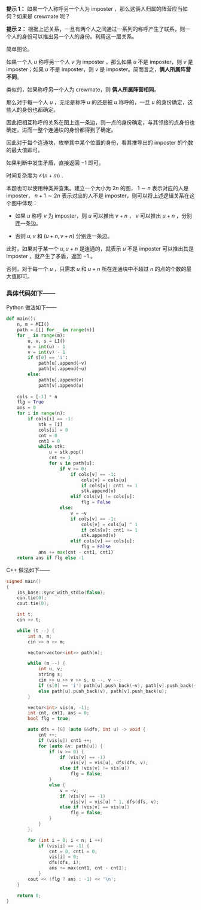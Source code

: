 **提示 1：** 如果一个人称呼另一个人为 imposter ，那么这俩人归属的阵营应当如何？如果是 crewmate 呢？

**提示 2：** 根据上述关系，一旦有两个人之间通过一系列的称呼产生了联系，则一个人的身份可以推出另一个人的身份。利用这一层关系。

简单图论。

如果一个人 $u$ 称呼另一个人 $v$ 为 imposter ，那么如果 $u$ 不是 imposter，则 $v$ 是 imposter；如果 $u$ 不是 imposter，则 $v$ 是 imposter。简而言之，**俩人所属阵营不同**。

类似的，如果称呼另一个人为 crewmate，则 **俩人所属阵营相同**。

那么对于每一个人 $u$ ，无论是称呼 $u$ 的还是被 $u$ 称呼的，一旦 $u$ 的身份确定，这些人的身份也都确定。

因此把相互称呼的关系在图上连一条边，则一点的身份确定，与其邻接的点身份也确定，进而一整个连通块的身份都得到了确定。

因此对于每个连通块，枚举其中某个位置的身份，看其推导出的 imposter 的个数的最大值即可。

如果判断中发生矛盾，直接返回 $-1$ 即可。

时间复杂度为 $\mathcal{O}(n+m)$ .

本题也可以使用种类并查集。建立一个大小为 $2n$ 的图， $1\sim n$ 表示对应的人是 imposter， $n+1\sim 2n$ 表示对应的人不是 imposter，则可以将上述逻辑关系在这个图中体现：

- 如果 $u$ 称呼 $v$ 为 imposter，则 $u$ 可以推出 $v+n$ ， $v$ 可以推出 $u+n$ ，分别连一条边。

- 否则 $u,v$ 和 $(u+n,v+n)$ 分别连一条边。

此时，如果对于某一个 $u, u+n$ 是连通的，就表示 $u$ 不是 imposter 可以推出其是 imposter ，就产生了矛盾，返回 $-1$ 。

否则，对于每一个 $u$ ，只需求 $u$ 和 $u+n$ 所在连通块中不超过 $n$ 的点的个数的最大值即可。

### 具体代码如下——

Python 做法如下——

```Python []
def main():
    n, m = MII()
    path = [[] for _ in range(n)]
    for _ in range(m):
        u, v, s = LI()
        u = int(u) - 1
        v = int(v) - 1
        if s[0] == 'i':
            path[u].append(~v)
            path[v].append(~u)
        else:
            path[u].append(v)
            path[v].append(u)
    
    cols = [-1] * n
    flg = True
    ans = 0
    for i in range(n):
        if cols[i] == -1:
            stk = [i]
            cols[i] = 0
            cnt = 0
            cnt1 = 0
            while stk:
                u = stk.pop()
                cnt += 1
                for v in path[u]:
                    if v >= 0:
                        if cols[v] == -1:
                            cols[v] = cols[u]
                            if cols[v]: cnt1 += 1
                            stk.append(v)
                        elif cols[v] != cols[u]:
                            flg = False
                    else:
                        v = ~v
                        if cols[v] == -1:
                            cols[v] = cols[u] ^ 1
                            if cols[v]: cnt1 += 1
                            stk.append(v)
                        elif cols[v] == cols[u]:
                            flg = False
            ans += max(cnt - cnt1, cnt1)
    return ans if flg else -1
```

C++ 做法如下——

```cpp []
signed main()
{
    ios_base::sync_with_stdio(false);
    cin.tie(0);
    cout.tie(0);

    int t;
    cin >> t;

    while (t --) {
        int n, m;
        cin >> n >> m;

        vector<vector<int>> path(n);

        while (m --) {
            int u, v;
            string s;
            cin >> u >> v >> s, u --, v --;
            if (s[0] == 'i') path[u].push_back(~v), path[v].push_back(~u);
            else path[u].push_back(v), path[v].push_back(u);
        }

        vector<int> vis(n, -1);
        int cnt, cnt1, ans = 0;
        bool flg = true;

        auto dfs = [&] (auto &&dfs, int u) -> void {
            cnt ++;
            if (vis[u]) cnt1 ++;
            for (auto &v: path[u]) {
                if (v >= 0) {
                    if (vis[v] == -1)
                        vis[v] = vis[u], dfs(dfs, v);
                    else if (vis[v] != vis[u])
                        flg = false;
                }
                else {
                    v = ~v;
                    if (vis[v] == -1)
                        vis[v] = vis[u] ^ 1, dfs(dfs, v);
                    else if (vis[v] == vis[u])
                        flg = false;
                }
            }
        };

        for (int i = 0; i < n; i ++)
            if (vis[i] == -1) {
                cnt = 0, cnt1 = 0;
                vis[i] = 0;
                dfs(dfs, i);
                ans += max(cnt1, cnt - cnt1);
            }
        cout << (flg ? ans : -1) << '\n';
    }

    return 0;
}
```
